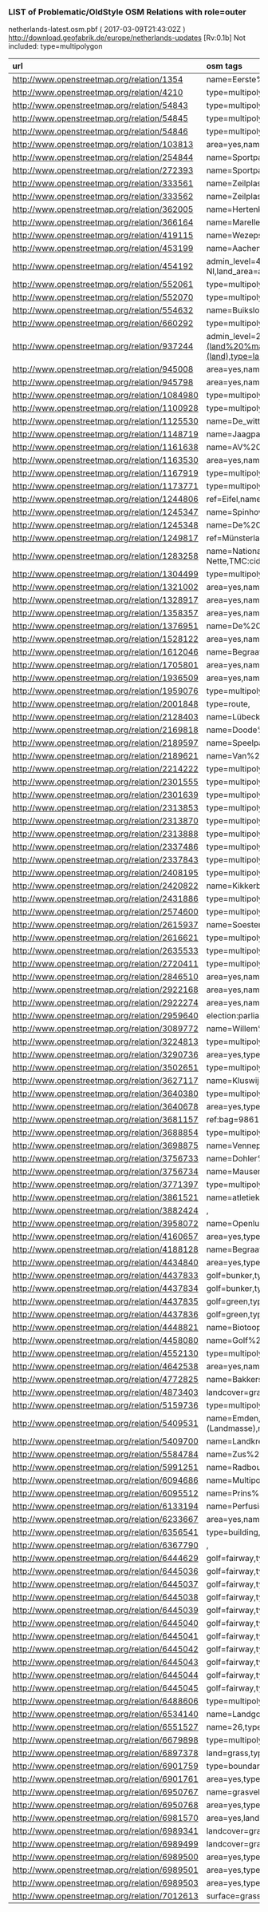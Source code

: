 
### LIST of Problematic/OldStyle OSM Relations with role=outer 
netherlands-latest.osm.pbf ( 2017-03-09T21:43:02Z ) http://download.geofabrik.de/europe/netherlands-updates [Rv:0.1b]
Not included: type=multipolygon 
 
|  url                                      |  osm tags  
| :---------------------------------------  | :---------------------------
| http://www.openstreetmap.org/relation/1354 | name=Eerste%20%Platte%20%Plaat,type=multipolygon,
| http://www.openstreetmap.org/relation/4210 | type=multipolygon,created_by=JOSM,
| http://www.openstreetmap.org/relation/54843 | type=multipolygon,created_by=Potlatch%20%0.10f,
| http://www.openstreetmap.org/relation/54845 | type=multipolygon,created_by=Potlatch%20%0.10f,
| http://www.openstreetmap.org/relation/54846 | type=multipolygon,created_by=Potlatch%20%0.10f,
| http://www.openstreetmap.org/relation/103813 | area=yes,name=Wouwse%20%Plantage,type=multipolygon,toponym=forest,wikipedia=nl:Wouwse%20%Plantage%20%(landgoed),
| http://www.openstreetmap.org/relation/254844 | name=Sportpark%20%Pauwmolen,type=multipolygon,
| http://www.openstreetmap.org/relation/272393 | name=Sportpark%20%Het%20%Hoge%20%Land,type=multipolygon,
| http://www.openstreetmap.org/relation/333561 | name=Zeilplas%20%Langebosch,type=multipolygon,
| http://www.openstreetmap.org/relation/333562 | name=Zeilplas%20%Langebosch,type=multipolygon,
| http://www.openstreetmap.org/relation/362005 | name=Hertenkamp,type=multipolygon,
| http://www.openstreetmap.org/relation/366164 | name=Marellenkampvijver,type=multipolygon,
| http://www.openstreetmap.org/relation/419115 | name=Wezepsche%20%Heide,type=multipolygon,
| http://www.openstreetmap.org/relation/453199 | name=Aachen%20%(Ost%20%&%20%Südost),type=TMC,TMC:cid_58:tabcd_1:Class=Area,TMC:cid_58:tabcd_1:LCLversion=8.00,TMC:cid_58:tabcd_1:LocationCode=305,
| http://www.openstreetmap.org/relation/454192 | admin_level=4,de:regionalschluessel=03,description=Niedersachsen%20%(Landmasse),description:de=Niedersachsen%20%(Landmasse),description:sr=Доња%20%Саксонија,ISO3166-2=DE-NI,land_area=administrative,name=Niedersachsen,type=land_area,wikidata=Q1197,
| http://www.openstreetmap.org/relation/552061 | type=multipolygon,source=3dShapes,camp_site=camp_pitch,
| http://www.openstreetmap.org/relation/552070 | type=multipolygon,source=3dShapes,camp_site=camp_pitch,
| http://www.openstreetmap.org/relation/554632 | name=Buiksloterkanaal,type=multipolygon,
| http://www.openstreetmap.org/relation/660292 | type=multipolygon,source=3dShapes,
| http://www.openstreetmap.org/relation/937244 | admin_level=2,flag=http://upload.wikimedia.org/wikipedia/commons/6/65/Flag_of_Belgium.svg,land_area=administrative,name=België%20%/%20%Belgique%20%/%20%Belgien%20%(land%20%mass),name:ca=Bèlgica%20%(terra),name:de=Belgien%20%(Landmasse),name:en=Belgium%20%(land%20%mass),name:fr=Belgique%20%(terres),name:lt=Belgija%20%(žemė),name:nl=België%20%(land),type=land_area,
| http://www.openstreetmap.org/relation/945008 | area=yes,name=Enkhuizerzand,type=multipolygon,toponym=park,
| http://www.openstreetmap.org/relation/945798 | area=yes,name=Weeshuispolder,type=multipolygon,toponym=park,
| http://www.openstreetmap.org/relation/1084980 | type=multipolygon,surface=grass,
| http://www.openstreetmap.org/relation/1100928 | type=multipolygon,FIXME=huisjes%2c%boompjes%20%->%20%geen%20%gras,
| http://www.openstreetmap.org/relation/1125530 | name=De_witte_bergen,type=multipolygon,source=3dShapes,
| http://www.openstreetmap.org/relation/1148719 | name=Jaagpadbos,type=multipolygon,
| http://www.openstreetmap.org/relation/1161638 | name=AV%20%Zaanland,type=multipolygon,
| http://www.openstreetmap.org/relation/1163530 | area=yes,name=De%20%Stulp,type=multipolygon,toponym=heath,
| http://www.openstreetmap.org/relation/1167919 | type=multipolygon,source=3dShapes,
| http://www.openstreetmap.org/relation/1173771 | type=multipolygon,source=3dShapes,
| http://www.openstreetmap.org/relation/1244806 | ref=Eifel,name=Eifel,type=TMC,TMC:cid_58:tabcd_1:Class=Area,TMC:cid_58:tabcd_1:LCLversion=9.00,TMC:cid_58:tabcd_1:LocationCode=6010,
| http://www.openstreetmap.org/relation/1245347 | name=Spinhoven,type=multipolygon,toponym=polder,
| http://www.openstreetmap.org/relation/1245348 | name=De%20%Nes,type=multipolygon,toponym=polder,
| http://www.openstreetmap.org/relation/1249817 | ref=Münsterland,name=Münsterland,type=TMC,TMC:cid_58:tabcd_1:Class=Area,TMC:cid_58:tabcd_1:LCLversion=9.00,TMC:cid_58:tabcd_1:LocationCode=6026,
| http://www.openstreetmap.org/relation/1283258 | name=Nationaal%20%Park%20%De%20%Meinweg,type=multipolygon,name:de=Naturpark%20%Maas-Schwalm-Nette,TMC:cid_58:tabcd_1:Class=Area,TMC:cid_58:tabcd_1:LCLversion=9.00,TMC:cid_58:tabcd_1:LocationCode=6008,
| http://www.openstreetmap.org/relation/1304499 | type=multipolygon,source=3dShapes,
| http://www.openstreetmap.org/relation/1321002 | area=yes,name=Hoornse%20%Hop,type=multipolygon,toponym=water,
| http://www.openstreetmap.org/relation/1328917 | area=yes,name=Buiten%20%-en%20%Binnen-Uiterdijk,type=multipolygon,toponym=foreshore,
| http://www.openstreetmap.org/relation/1358357 | area=yes,name=Gouwzee,type=multipolygon,toponym=water,
| http://www.openstreetmap.org/relation/1376951 | name=De%20%Plantage,type=multipolygon,toponym=park,
| http://www.openstreetmap.org/relation/1528122 | area=yes,name=Eendenkooi,type=multipolygon,toponym=forest,
| http://www.openstreetmap.org/relation/1612046 | name=Begraafplaats%20%Soestbergen,type=multipolygon,
| http://www.openstreetmap.org/relation/1705801 | area=yes,name=Polder%20%de%20%Bennemeer,type=multipolygon,toponym=polder,
| http://www.openstreetmap.org/relation/1936509 | area=yes,name=Polder%20%De%20%Wogmeer,type=multipolygon,toponym=polder,
| http://www.openstreetmap.org/relation/1959076 | type=multipolygon,source=3dShapes,
| http://www.openstreetmap.org/relation/2001848 | type=route,
| http://www.openstreetmap.org/relation/2128403 | name=Lübeckplein,type=multipolygon,
| http://www.openstreetmap.org/relation/2169818 | name=Doode%20%Gracht,type=multipolygon,alt_name=Oude%20%Gracht;Dooigraaf,
| http://www.openstreetmap.org/relation/2189597 | name=Speelpark%20%Klein%20%Zwitserland,type=multipolygon,
| http://www.openstreetmap.org/relation/2189621 | name=Van%20%Horne%20%Hoeve,type=multipolygon,
| http://www.openstreetmap.org/relation/2214222 | type=multipolygon,surface=gravel,
| http://www.openstreetmap.org/relation/2301555 | type=multipolygon,source=Survey,designation=Earthwall%20%with%20%trench,
| http://www.openstreetmap.org/relation/2301639 | type=multipolygon,source=Survey,designation=Earthwall%20%with%20%trench,
| http://www.openstreetmap.org/relation/2313853 | type=multipolygon,source=survey,designation=Earthwork,
| http://www.openstreetmap.org/relation/2313870 | type=multipolygon,source=survey,designation=Military%20%earthwork,
| http://www.openstreetmap.org/relation/2313888 | type=multipolygon,source=survey,designation=Military%20%earthwork,
| http://www.openstreetmap.org/relation/2337486 | type=multipolygon,source=survey,designation=Stronghold,
| http://www.openstreetmap.org/relation/2337843 | type=multipolygon,source=bing,
| http://www.openstreetmap.org/relation/2408195 | type=multipolygon,source=survey,
| http://www.openstreetmap.org/relation/2420822 | name=Kikkerberg,type=multipolygon,
| http://www.openstreetmap.org/relation/2431886 | type=multipolygon,source=survey,
| http://www.openstreetmap.org/relation/2574600 | type=multipolygon,source=Bing,
| http://www.openstreetmap.org/relation/2615937 | name=Soester%20%Eng,type=multipolygon,toponym=farm,
| http://www.openstreetmap.org/relation/2616621 | type=multipolygon,FIXME=landuse,
| http://www.openstreetmap.org/relation/2635533 | type=multipolygon,source=survey%20%12-12-12,
| http://www.openstreetmap.org/relation/2720411 | type=multipolygon,landcover=grass,
| http://www.openstreetmap.org/relation/2846510 | area=yes,name=Scheepswrak,type=multipolygon,
| http://www.openstreetmap.org/relation/2922168 | area=yes,name=Groote%20%Heide,type=multipolygon,toponym=forest,
| http://www.openstreetmap.org/relation/2922274 | area=yes,name=Kreijlse%20%Bos,type=multipolygon,AND_f=10000738,toponym=forest,
| http://www.openstreetmap.org/relation/2959640 | election:parliament=Deutscher%20%Bundestag,election:part=Wahlkreis,election:year=2013,is_in:state_code=NI,name=Unterems,ref=25,type=election,wikidata=Q1008681,wikipedia=de:Bundestagswahlkreis%20%Unterems,
| http://www.openstreetmap.org/relation/3089772 | name=Willem%20%Alexanderhof,type=multipolygon,
| http://www.openstreetmap.org/relation/3224813 | type=multipolygon,source=J.J.J.%20%Wegdam,designation=Garden%20%multipoligon,
| http://www.openstreetmap.org/relation/3290736 | area=yes,type=multipolygon,
| http://www.openstreetmap.org/relation/3502651 | type=multipolygon,wikidata=Q2689223,wikipedia=nl:De%20%Hooge%20%Heide,
| http://www.openstreetmap.org/relation/3627117 | name=Kluswijs,type=multipolygon,
| http://www.openstreetmap.org/relation/3640380 | type=multipolygon,source=BAG,ref:bag=393100000000662,start_date=1883,source:date=2014-03-24,
| http://www.openstreetmap.org/relation/3640678 | area=yes,type=multipolygon,
| http://www.openstreetmap.org/relation/3681157 | ref:bag=986100000490250,source=BAG,source:date=2014-03-24,start_date=1855,type=multipolygon,
| http://www.openstreetmap.org/relation/3688854 | type=multipolygon,service=residential,
| http://www.openstreetmap.org/relation/3698875 | name=Venneperhout%20%NO,type=multipolygon,source=3dshapes,
| http://www.openstreetmap.org/relation/3756733 | name=Dohler%20%Holland,type=multipolygon,website=http://www.dohler.com/,
| http://www.openstreetmap.org/relation/3756734 | name=Mauser%20%Benelux,type=multipolygon,website=http://www.mausergroup.com,
| http://www.openstreetmap.org/relation/3771397 | type=multipolygon,source=BAG,ref:bag=193100000060760,start_date=2008,source:date=2014-05-25,
| http://www.openstreetmap.org/relation/3861521 | name=atletiekbaan,type=multipolygon,
| http://www.openstreetmap.org/relation/3882424 | ,
| http://www.openstreetmap.org/relation/3958072 | name=Openlucht%20%theater,type=multipolygon,
| http://www.openstreetmap.org/relation/4160657 | area=yes,type=multipolygon,toponym=heath,
| http://www.openstreetmap.org/relation/4188128 | name=Begraafplaats%20%Vredehof,type=multipolygon,
| http://www.openstreetmap.org/relation/4434840 | area=yes,type=multipolygon,
| http://www.openstreetmap.org/relation/4437833 | golf=bunker,type=multipolygon,surface=sand,
| http://www.openstreetmap.org/relation/4437834 | golf=bunker,type=multipolygon,surface=sand,
| http://www.openstreetmap.org/relation/4437835 | golf=green,type=multipolygon,
| http://www.openstreetmap.org/relation/4437836 | golf=green,type=multipolygon,
| http://www.openstreetmap.org/relation/4448821 | name=Biotoop,type=multipolygon,
| http://www.openstreetmap.org/relation/4458080 | name=Golf%20%De%20%Gulbergen%20%-%20%Old%20%Course,type=multipolygon,
| http://www.openstreetmap.org/relation/4552130 | type=multipolygon,source=survey,
| http://www.openstreetmap.org/relation/4642538 | area=yes,name=Jollenveld,type=multipolygon,
| http://www.openstreetmap.org/relation/4772825 | name=Bakkersland,type=multipolygon,
| http://www.openstreetmap.org/relation/4873403 | landcover=grass,source=3dShapes,type=multipolygon,
| http://www.openstreetmap.org/relation/5159736 | type=multipolygon,landcover=grass,
| http://www.openstreetmap.org/relation/5409531 | name=Emden,type=land_area,wikidata=Q4174,land_area=administrative,wikipedia=de:Emden,admin_level=6,description=Emden%20%(Landmasse),name:prefix=Stadt,de:regionalschluessel=034020000000,de:amtlicher_gemeindeschluessel=03402000,
| http://www.openstreetmap.org/relation/5409700 | name=Landkreis%20%Leer,type=land_area,wikidata=Q5934,land_area=administrative,wikipedia=de:Landkreis%20%Leer,admin_level=6,description=Landkreis%20%Leer%20%(Landmasse),de:regionalschluessel=03457,
| http://www.openstreetmap.org/relation/5584784 | name=Zus%20%en%20%Zo,type=multipolygon,
| http://www.openstreetmap.org/relation/5991251 | name=Radboud%20%UMC,type=multipolygon,
| http://www.openstreetmap.org/relation/6094686 | name=Multipolygon%20%Sint-Michaëlskerk,type=multipolygon,
| http://www.openstreetmap.org/relation/6095512 | name=Prins%20%Willem%20%Alexander%20%School,type=multipolygon,
| http://www.openstreetmap.org/relation/6133194 | name=Perfusie%20%/%20%B&P%20%Bodeminjectie%20%/%20%C.O.W.,type=multipolygon,
| http://www.openstreetmap.org/relation/6233667 | area=yes,name=Bos%20%Valckesteyn,type=multipolygon,toponym=forest,operator=Staatsbosbeheer,
| http://www.openstreetmap.org/relation/6356541 | type=building,source=3dShapes;Bing;BAG,start_date=1973;2009,source:date=2014-02-11,
| http://www.openstreetmap.org/relation/6367790 | ,
| http://www.openstreetmap.org/relation/6444629 | golf=fairway,type=multipolygon,surface=grass,
| http://www.openstreetmap.org/relation/6445036 | golf=fairway,type=multipolygon,surface=grass,
| http://www.openstreetmap.org/relation/6445037 | golf=fairway,type=multipolygon,
| http://www.openstreetmap.org/relation/6445038 | golf=fairway,type=multipolygon,surface=grass,
| http://www.openstreetmap.org/relation/6445039 | golf=fairway,type=multipolygon,
| http://www.openstreetmap.org/relation/6445040 | golf=fairway,type=multipolygon,surface=grass,
| http://www.openstreetmap.org/relation/6445041 | golf=fairway,type=multipolygon,surface=grass,
| http://www.openstreetmap.org/relation/6445042 | golf=fairway,type=multipolygon,
| http://www.openstreetmap.org/relation/6445043 | golf=fairway,type=multipolygon,surface=grass,
| http://www.openstreetmap.org/relation/6445044 | golf=fairway,type=multipolygon,
| http://www.openstreetmap.org/relation/6445045 | golf=fairway,type=multipolygon,surface=grass,
| http://www.openstreetmap.org/relation/6488606 | type=multipolygon,old_name=Kantongerecht,wikipedia=nl:Kantongerecht%20%Haarlemmermeer,
| http://www.openstreetmap.org/relation/6534140 | name=Landgoed%20%Zonnestraal,type=multipolygon,border=protected_area,protect_class=22,
| http://www.openstreetmap.org/relation/6551527 | name=26,type=multipolygon,
| http://www.openstreetmap.org/relation/6679898 | type=multipolygon,bridge:support=lift_pier,
| http://www.openstreetmap.org/relation/6897378 | land=grass,type=multipolygon,
| http://www.openstreetmap.org/relation/6901759 | type=boundary,
| http://www.openstreetmap.org/relation/6901761 | area=yes,type=multipolygon,
| http://www.openstreetmap.org/relation/6950767 | name=grasveld%20%benoitstraat,type=boundary,landcover=grass,
| http://www.openstreetmap.org/relation/6950768 | area=yes,type=multipolygon,
| http://www.openstreetmap.org/relation/6981570 | area=yes,landcover=grass,type=multipolygon,
| http://www.openstreetmap.org/relation/6989341 | landcover=grass,type=boundary,
| http://www.openstreetmap.org/relation/6989499 | landcover=grass,type=boundary,
| http://www.openstreetmap.org/relation/6989500 | area=yes,type=multipolygon,
| http://www.openstreetmap.org/relation/6989501 | area=yes,type=multipolygon,
| http://www.openstreetmap.org/relation/6989503 | area=yes,type=multipolygon,
| http://www.openstreetmap.org/relation/7012613 | surface=grass,
 

